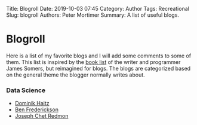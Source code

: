 Title: Blogroll
Date: 2019-10-03 07:45
Category: Author
Tags: Recreational
Slug: blogroll
Authors: Peter Mortimer
Summary: A list of useful blogs.

# Blogroll

Here is a list of my favorite blogs and I will add some comments to some of them. This list is inspired by the [book list](http://jsomers.net/#books) of the writer and programmer James Somers, but reimagined for blogs. The blogs are categorized based on the general theme the blogger normally writes about.

### Data Science

- [Dominik Haitz](https://dhaitz.github.io/) 
- [Ben Frederickson](https://www.benfrederickson.com/blog/)
- [Joseph Chet Redmon](https://pjreddie.com/)
